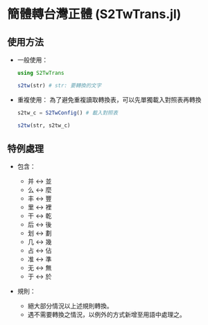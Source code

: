 # 簡體轉台灣正體 (S2TwTrans.jl)

## 使用方法

- 一般使用：
    ```julia
    using S2TwTrans

    s2tw(str) # str: 要轉換的文字
    ```

- 重複使用：
    為了避免重複讀取轉換表，可以先單獨載入對照表再轉換
    ```julia
    s2tw_c = S2TwConfig() # 載入對照表
    
    s2tw(str, s2tw_c)
    ```

## 特例處理

- 包含：
    - 并 <-> 並
    - 么 <-> 麼
    - 丰 <-> 豐
    - 里 <-> 裡
    - 干 <-> 乾
    - 后 <-> 後
    - 划 <-> 劃
    - 几 <-> 幾
    - 占 <-> 佔
    - 准 <-> 準
    - 无 <-> 無
    - 于 <-> 於

- 規則：
    - 絕大部分情況以上述規則轉換。
    - 遇不需要轉換之情況，以例外的方式新增至用語中處理之。
